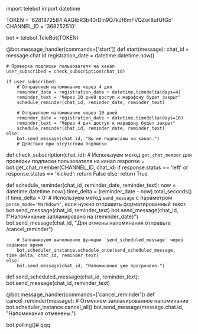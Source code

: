 import telebot
import datetime

TOKEN = '6281972584:AAGtbR3b40rDin9Q7kJf6mFVQZwi8ufUfGo'
CHANNEL_ID = '368252510'

bot = telebot.TeleBot(TOKEN)

@bot.message_handler(commands=['start'])
def start(message):
    chat_id = message.chat.id
    registration_date = datetime.datetime.now()
    
    # Проверка подписки пользователя на канал
    user_subscribed = check_subscription(chat_id)
    
    if user_subscribed:
        # Отправляем напоминание через 4 дня
        reminder_date = registration_date + datetime.timedelta(days=4)
        reminder_text = "Через 10 дней доступ к марафону будет закрыт"
        schedule_reminder(chat_id, reminder_date, reminder_text)
        
        # Отправляем напоминание через 10 дней
        reminder_date = registration_date + datetime.timedelta(days=10)
        reminder_text = "Через 4 дня доступ к марафону будет закрыт"
        schedule_reminder(chat_id, reminder_date, reminder_text)
    else:
        bot.send_message(chat_id, "Вы не подписаны на канал.")
        # Действия при отсутствии подписки
        
def check_subscription(chat_id):
    # Используем метод `get_chat_member` для проверки подписки пользователя на канал
    response = bot.get_chat_member(CHANNEL_ID, chat_id)
    if response.status == 'left' or response.status == 'kicked':
        return False
    else:
        return True

def schedule_reminder(chat_id, reminder_date, reminder_text):
    now = datetime.datetime.now()
    time_delta = (reminder_date - now).total_seconds()
    if time_delta > 0:
        # Используем метод `send_message` с параметром `parse_mode='Markdown'`, если нужно отправить форматированный текст.
        bot.send_message(chat_id, reminder_text)
        bot.send_message(chat_id, f"Напоминание запланировано на {reminder_date}")
        bot.send_message(chat_id, "Для отмены напоминания отправьте /cancel_reminder")
        
        # Запланируем выполнение функции `send_scheduled_message` через заданное время
        bot.scheduler_instance.schedule_once(send_scheduled_message, time_delta, chat_id, reminder_text)
    else:
        bot.send_message(chat_id, "Напоминание уже просрочено.")

def send_scheduled_message(chat_id, reminder_text):
    bot.send_message(chat_id, reminder_text)

@bot.message_handler(commands=['cancel_reminder'])
def cancel_reminder(message):
    # Отменяем запланированное напоминание
    bot.scheduler_instance.cancel_all()
    bot.send_message(message.chat.id, "Напоминания отменены.")

bot.polling()# qqq
